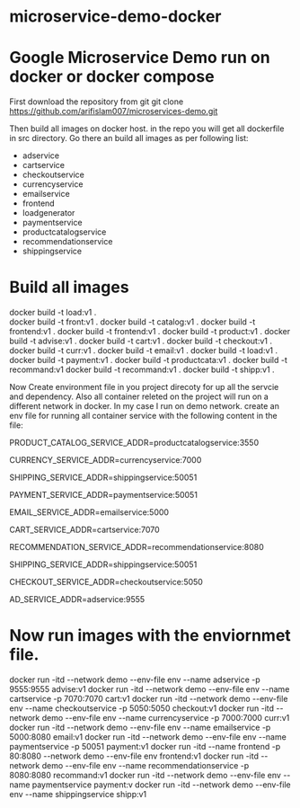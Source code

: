 # microservice-demo-docker
# Google Microservice Demo run on docker or docker compose
First download the repository from git 
git clone https://github.com/arifislam007/microservices-demo.git

Then build all images on docker host. in the repo you will get all dockerfile in src directory. Go there an build all images as per following list:
- adservice
- cartservice
- checkoutservice
- currencyservice
- emailservice
- frontend
- loadgenerator
- paymentservice
- productcatalogservice
- recommendationservice
- shippingservice

# Build all images 
docker build -t load:v1 . </br>
docker build -t front:v1 .
docker build -t catalog:v1 .
docker build -t frontend:v1 .
docker build -t frontend:v1 .
docker build -t product:v1 .
docker build -t advise:v1 .
docker build -t cart:v1 .
docker build -t checkout:v1 .
docker build -t curr:v1 .
docker build -t email:v1 .
docker build -t load:v1 .
docker build -t payment:v1 .
docker build -t productcata:v1 .
docker build -t recommand:v1
docker build -t recommand:v1 .
docker build -t shipp:v1 .


Now Create environment file in you project direcoty for up all the servcie and dependency. Also all container releted on the project will run on a different network in docker. In my case I run on demo network. 
create an env file for running all container service with the following content in the file:

PRODUCT_CATALOG_SERVICE_ADDR=productcatalogservice:3550

CURRENCY_SERVICE_ADDR=currencyservice:7000

SHIPPING_SERVICE_ADDR=shippingservice:50051

PAYMENT_SERVICE_ADDR=paymentservice:50051

EMAIL_SERVICE_ADDR=emailservice:5000

CART_SERVICE_ADDR=cartservice:7070

RECOMMENDATION_SERVICE_ADDR=recommendationservice:8080

SHIPPING_SERVICE_ADDR=shippingservice:50051

CHECKOUT_SERVICE_ADDR=checkoutservice:5050

AD_SERVICE_ADDR=adservice:9555

# Now run images with the enviornmet file.

docker run -itd --network demo --env-file env --name adservice -p 9555:9555 advise:v1
docker run -itd --network demo --env-file env --name cartservice -p 7070:7070 cart:v1
docker run -itd --network demo --env-file env --name checkoutservice -p 5050:5050 checkout:v1
docker run -itd --network demo --env-file env --name currencyservice -p 7000:7000 curr:v1
docker run -itd --network demo --env-file env --name emailservice -p 5000:8080 email:v1
docker run -itd --network demo --env-file env --name paymentservice -p 50051 payment:v1
docker run -itd --name frontend -p 80:8080 --network demo --env-file env frontend:v1
docker run -itd --network demo --env-file env --name recommendationservice -p 8080:8080 recommand:v1
docker run -itd --network demo --env-file env --name paymentservice  payment:v
docker run -itd --network demo --env-file env --name shippingservice shipp:v1
